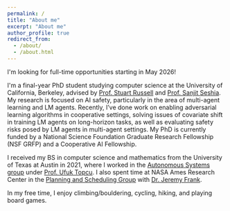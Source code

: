 ```yaml
---
permalink: /
title: "About me"
excerpt: "About me"
author_profile: true
redirect_from: 
  - /about/
  - /about.html
---
```

I'm looking for full-time opportunities starting in May 2026!

I'm a final-year PhD student studying computer science at the University of California, Berkeley, advised by [Prof. Stuart Russell](https://people.eecs.berkeley.edu/~russell/) and [Prof. Sanjit Seshia](https://people.eecs.berkeley.edu/~russell/). My research is focused on AI safety, particularly in the area of multi-agent learning and LM agents. Recently, I’ve done work on enabling adversarial learning algorithms in cooperative settings, solving issues of covariate shift in training LM agents on long-horizon tasks, as well as evaluating safety risks posed by LM agents in multi-agent settings. My PhD is currently funded by a National Science Foundation Graduate Research Fellowship (NSF GRFP) and a Cooperative AI Fellowship.

I received my BS in computer science and mathematics from the University of Texas at Austin in 2021, where I worked in the [Autonomous Systems group](https://u-t-autonomous.github.io/) under [Prof. Ufuk Topcu](https://www.ae.utexas.edu/people/faculty/faculty-directory/topcu). I also spent time at NASA Ames Research Center in the [Planning and Scheduling Group](https://www.nasa.gov/content/planning-scheduling) with [Dr. Jeremy Frank](https://www.nasa.gov/content/jeremy-frank).

In my free time, I enjoy climbing/bouldering, cycling, hiking, and playing board games.
